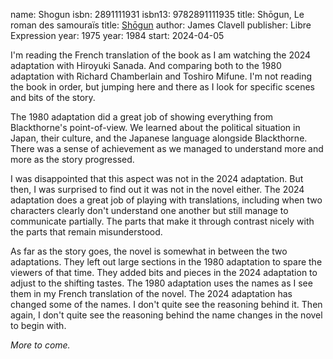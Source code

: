 name: Shogun
isbn: 2891111931
isbn13: 9782891111935
title: Sh&omacr;gun, Le roman des samoura&iuml;s
title: [Sh&omacr;gun](https://a.co/d/7bYrQ5h)
author: James Clavell
publisher: Libre Expression
year: 1975
year: 1984
start: 2024-04-05

I'm reading the French translation of the book as I am watching the 2024
adaptation with Hiroyuki Sanada.  And comparing both to the 1980 adaptation with
Richard Chamberlain and Toshiro Mifune.  I'm not reading the book in order, but
jumping here and there as I look for specific scenes and bits of the story.

The 1980 adaptation did a great job of showing everything from Blackthorne's
point-of-view.  We learned about the political situation in Japan, their
culture, and the Japanese language alongside Blackthorne.  There was a sense of
achievement as we managed to understand more and more as the story progressed.

I was disappointed that this aspect was not in the 2024 adaptation.  But then, I
was surprised to find out it was not in the novel either.  The 2024 adaptation
does a great job of playing with translations, including when two characters
clearly don't understand one another but still manage to communicate partially.
The parts that make it through contrast nicely with the parts that remain
misunderstood.

As far as the story goes, the novel is somewhat in between the two adaptations.
They left out large sections in the 1980 adaptation to spare the viewers of that
time.  They added bits and pieces in the 2024 adaptation to adjust to the
shifting tastes.  The 1980 adaptation uses the names as I see them in my French
translation of the novel.  The 2024 adaptation has changed some of the names.
I don't quite see the reasoning behind it.  Then again, I don't quite see the
reasoning behind the name changes in the novel to begin with.

_More to come._
